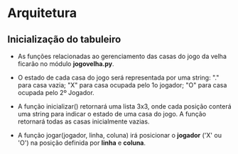 # Arquitetura

## Inicialização do tabuleiro

* As funções relacionadas ao gerenciamento das casas do jogo da velha
ficarão
no módulo **jogovelha.py**.

* O estado de cada casa do jogo será representada por uma string: "."
para casa
vazia; "X" para casa ocupada pelo 1o jogador; "O" para casa ocupada
pelo 2º Jogador.

* A função inicializar() retornará uma lista 3x3, onde cada posição
conterá uma string para indicar o estado de uma casa do jogo. A função
retornará todas as casas inicialmente vazias.

* A função jogar(jogador, linha, coluna) irá posicionar o **jogador**
('X' ou 'O') na posição definida por **linha** e **coluna**.
